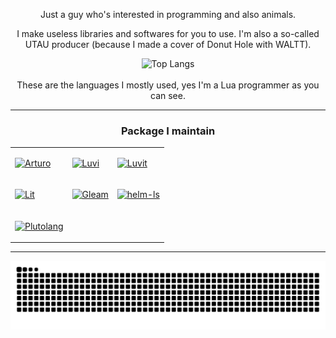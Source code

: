 <div align="center">

Just a guy who's interested in programming and also animals.

I make useless libraries and softwares for you to use. I'm also a so-called UTAU producer (because I made a cover of Donut Hole with WALTT).

<div style="display:inline-block;vertical-align:top;">
 <img alt="Top Langs" src="https://github-readme-stats.vercel.app/api/top-langs/?username=cattokomo&bg_color=24273a&text_color=cad3f5&icon_color=f5a97f&title_color=8aadf4">
</div>
<div style="display:inline-block;">
<br>
<div>These are the languages I mostly used, yes I'm a Lua programmer as you can see.</div>
</div>
<br>

---

### Package I maintain

<table>
 <tr>
  <td>
   
   [![Arturo](https://repology.org/badge/version-for-repo/termux/arturo.svg?header=Arturo)](https://repology.org/project/arturo/versions)
  </td>
  <td>
   
   [![Luvi](https://repology.org/badge/version-for-repo/termux/luvi.svg?header=Luvi)](https://repology.org/project/luvi/versions)
  </td>
  <td>

   [![Luvit](https://repology.org/badge/version-for-repo/termux/lua:luvit.svg?header=Luvit)](https://repology.org/project/lua:luvit/versions)
  </td>
 </tr>
 <tr>
  <td>

   [![Lit](https://repology.org/badge/version-for-repo/termux/lit-luvit.svg?header=Lit)](https://repology.org/project/lit-luvit/versions)
  </td>
  <td>

   [![Gleam](https://repology.org/badge/version-for-repo/termux/gleam.svg?header=Gleam)](https://repology.org/project/gleam/versions)
  </td>
  <td>

   [![helm-ls](https://repology.org/badge/version-for-repo/termux/helm-ls.svg?header=helm-ls)](https://repology.org/project/helm-ls/versions)
  </td>
 </tr>
 <tr>

   <td>

   [![Plutolang](https://repology.org/badge/version-for-repo/termux/plutolang.svg?header=plutolang)](https://repology.org/project/plutolang/versions)
  </td>
 </tr>
</table>

---

<div align="center">
<picture>
  <source media="(prefers-color-scheme: dark)" srcset="https://github.com/komothecat/komothecat/raw/output/github-contribution-grid-snake-dark.svg" />
  <source media="(prefers-color-scheme: light)" srcset="https://github.com/komothecat/komothecat/raw/output/github-contribution-grid-snake.svg" />
  <img alt="github-snake" src="https://github.com/komothecat/komothecat/raw/output/github-contribution-grid-snake.svg" />
</picture>
</div>
